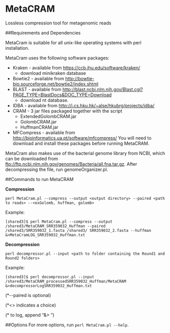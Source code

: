 # MetaCRAM
Lossless compression tool for metagenomic reads

##Requirements and Dependencies

MetaCram is suitable for all unix-like operating systems with perl installation.

MetaCram uses the following software packages:
* Kraken - available from https://ccb.jhu.edu/software/kraken/
  - download minikraken database
* Bowtie2 - available from http://bowtie-bio.sourceforge.net/bowtie2/index.shtml
* BLAST - available from http://blast.ncbi.nlm.nih.gov/Blast.cgi?PAGE_TYPE=BlastDocs&DOC_TYPE=Download 
  - download nt database.
* IDBA - available from http://i.cs.hku.hk/~alse/hkubrg/projects/idba/
* CRAM - 3 jar files packaged together with the script 
  - ExtendedGolombCRAM.jar
  - GolombCRAM.jar 
  - HuffmanCRAM.jar
* MFCompress - available from http://bioinformatics.ua.pt/software/mfcompress/
You will need to download and install these packages before running MetaCRAM.


MetaCram also makes use of the bacterial genome library from NCBI, which can be downloaded from 
ftp://ftp.ncbi.nlm.nih.gov/genomes/Bacteria/all.fna.tar.gz. 
After decompressing the file, run genomeOrganizer.pl. 


##Commands to run MetaCRAM

**Compression**

`perl MetaCram.pl --compress --output <output directory> --paired <path to reads> --<exGolomb, huffman, golomb>`

Example:

`[shared3]$ perl MetaCram.pl --compress --output /shared3/MetaCRAM_SRR359032_Huffman --paired /shared3/SRR359032_1.fasta /shared3/ SRR359032_2.fasta --huffman &>MetaCramLOG_SRR359032_Huffman.txt`

**Decompression**

`perl decompressor.pl --input <path to folder containing the Round1 and Round2 folders>`

Example:

`[shared3]$ perl decompressor.pl --input /shared3/MetaCRAM_processedSRR359032_Huffman/MetaCRAM &>decompressorLogSRR359032_Huffman.txt`

(*--paired is optional)

(*<> indicates a choice)

(* to log, append “&> <log file>”)

##Options
For more options, run `perl MetaCram.pl --help`.
